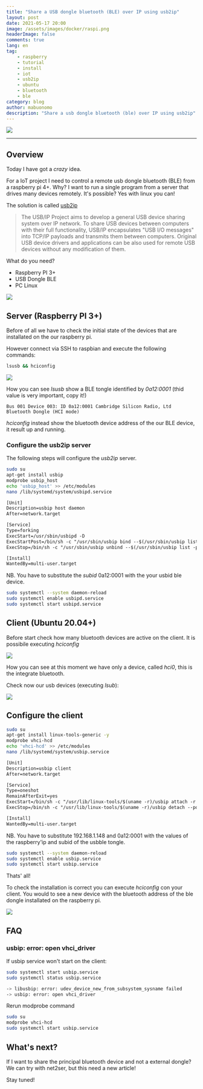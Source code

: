 ```yaml
---
title: "Share a USB dongle bluetooth (BLE) over IP using usb2ip"
layout: post
date: 2021-05-17 20:00
image: /assets/images/docker/raspi.png
headerImage: false
comments: true
lang: en
tag:
    - raspberry
    - tutorial
    - install
    - iot
    - usb2ip
    - ubuntu
    - bluetooth
    - ble
category: blog
author: mabuonomo
description: "Share a usb dongle bluetooth (ble) over IP using usb2ip"
---
```


<img src="/assets/images/usb2ip/header.jpg" />

---

## Overview

Today I have got a _crazy_ idea.

For a IoT project I need to control a remote usb dongle bluetooth (BLE) from a raspberry pi 4+. Why? I want to run a single program from a server that drives many devices remotely. It's possible? Yes with linux you can!

The solution is called <a href="http://usbip.sourceforge.net/" target="_blank">usb2ip</a>

> The USB/IP Project aims to develop a general USB device sharing system over IP network. To share USB devices between computers with their full functionality, USB/IP encapsulates "USB I/O messages" into TCP/IP payloads and transmits them between computers. Original USB device drivers and applications can be also used for remote USB devices without any modification of them.

What do you need?

-   Raspberry PI 3+
-   USB Dongle BLE
-   PC Linux

<img src="/assets/images/usb2ip/raspberry_ble.jpg" />

## Server (Raspberry PI 3+)

Before of all we have to check the initial state of the devices that are installated on the our raspberry pi.

However connect via SSH to raspbian and execute the following commands:

```sh
lsusb && hciconfig
```

<img src="/assets/images/usb2ip/lsusb.server.png" />

How you can see _lsusb_ show a BLE tongle identified by _0a12:0001_ (thid value is very important, copy it!)

```
Bus 001 Device 003: ID 0a12:0001 Cambridge Silicon Radio, Ltd Bluetooth Dongle (HCI mode)
```

_hciconfig_ instead show the bluetooth device address of the our BLE device, it result up and running.

### Configure the usb2ip server

The following steps will configure the _usb2ip_ server.

```sh
sudo su
apt-get install usbip
modprobe usbip_host
echo 'usbip_host' >> /etc/modules
nano /lib/systemd/system/usbipd.service
```

```txt
[Unit]
Description=usbip host daemon
After=network.target

[Service]
Type=forking
ExecStart=/usr/sbin/usbipd -D
ExecStartPost=/bin/sh -c "/usr/sbin/usbip bind --$(/usr/sbin/usbip list -p -l | grep '#usbid=0a12:0001 #' | cut '-d#' -f1)"
ExecStop=/bin/sh -c "/usr/sbin/usbip unbind --$(/usr/sbin/usbip list -p -l | grep '#usbid=0a12:0001 #' | cut '-d#' -f1); killall usbipd"

[Install]
WantedBy=multi-user.target
```

NB. You have to substitute the _subid_ 0a12:0001 with the your usbid ble device.

```sh
sudo systemctl --system daemon-reload
sudo systemctl enable usbipd.service
sudo systemctl start usbipd.service
```

## Client (Ubuntu 20.04+)

Before start check how many bluetooth devices are active on the client. It is possibile executing _hciconfig_

<img src="/assets/images/usb2ip/client_hciconfig.png" />

How you can see at this moment we have only a device, called _hci0_, this is the integrate bluetooth.

Check now our usb devices (executing _lsub_):

<img src="/assets/images/usb2ip/client_ls.png" />

## Configure the client

```sh
sudo su
apt-get install linux-tools-generic -y
modprobe vhci-hcd
echo 'vhci-hcd' >> /etc/modules
nano /lib/systemd/system/usbip.service
```

```txt
[Unit]
Description=usbip client
After=network.target

[Service]
Type=oneshot
RemainAfterExit=yes
ExecStart=/bin/sh -c "/usr/lib/linux-tools/$(uname -r)/usbip attach -r 192.168.1.148 -b $(/usr/lib/linux-tools/$(uname -r)/usbip list -r 192.168.1.148 | grep '0a12:0001 ' | cut -d: -f1)"
ExecStop=/bin/sh -c "/usr/lib/linux-tools/$(uname -r)/usbip detach --port=$(/usr/lib/linux-tools/$(uname -r)/usbip port | grep '<Port in Use>' | sed -E 's/^Port ([0-9][0-9]).*/\1/')"

[Install]
WantedBy=multi-user.target
```

NB. You have to substitute 192.168.1.148 and 0a12:0001 with the values of the raspberry'ip and subid of the usbble tongle.

```sh
sudo systemctl --system daemon-reload
sudo systemctl enable usbip.service
sudo systemctl start usbip.service
```

Thats' all!

To check the installation is correct you can execute _hciconfig_ con your client. You would to see a new device with the bluetooth address of the ble dongle installated on the raspberry pi.

<img src="/assets/images/usb2ip/usb2ip.client.hci.png" />

## FAQ

### usbip: error: open vhci_driver

If usbip service won't start on the client:

```sh
sudo systemctl start usbip.service
sudo systemctl status usbip.service

-> libusbip: error: udev_device_new_from_subsystem_sysname failed
-> usbip: error: open vhci_driver
```

Rerun modprobe command

```sh
sudo su
modprobe vhci-hcd
sudo systemctl start usbip.service
```

## What's next?

If I want to share the principal bluetooth device and not a external dongle? We can try with net2ser, but this need a new article!

Stay tuned!

